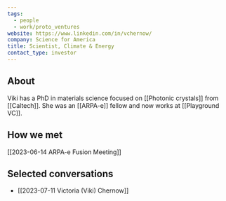 ```yaml
---
tags:
  - people
  - work/proto_ventures
website: https://www.linkedin.com/in/vchernow/
company: Science for America
title: Scientist, Climate & Energy
contact_type: investor
---
```

## About
Viki has a PhD in materials science focused on [[Photonic crystals]] from [[Caltech]]. She was an [[ARPA-e]] fellow and now works at [[Playground VC]].
## How we met
[[2023-06-14 ARPA-e Fusion Meeting]]
## Selected conversations
- [[2023-07-11 Victoria (Viki) Chernow]]